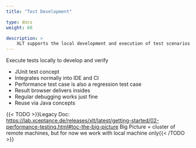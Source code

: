 ```yaml
---
title: "Test Development"

type: docs
weight: 60

description: >
    XLT supports the local development and execution of test scenarios for faster development and debugging.
---
```


Execute tests locally to develop and verify

- JUnit test concept
- Integrates normally into IDE and CI
- Performance test case is also a regression test case
- Result browser delivers insides
- Regular debugging works just fine
- Reuse via Java concepts

{{< TODO >}}Legacy Doc: https://lab.xceptance.de/releases/xlt/latest/getting-started/02-performance-testing.html#toc-the-big-picture Big Picture = cluster of remote machines, but for now we work with local machine only{{< /TODO >}}